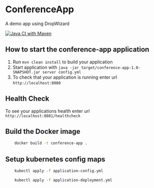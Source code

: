 # ConferenceApp

A demo app using DropWizard

[![Java CI with Maven](https://github.com/sachith89/ConferenceApp/actions/workflows/maven.yml/badge.svg)](https://github.com/sachith89/ConferenceApp/actions/workflows/maven.yml)

How to start the conference-app application
---

1. Run `mvn clean install` to build your application
2. Start application with `java -jar target/conference-app-1.0-SNAPSHOT.jar server config.yml`
3. To check that your application is running enter url `http://localhost:8080`

Health Check
---

To see your applications health enter url `http://localhost:8081/healthcheck`

Build the Docker image
---

```bash
    docker build -t conference-app .
```

Setup kubernetes config maps
---

```bash
    kubectl apply -f application-config.yml
```
```bash
    kubectl apply -f application-deployment.yml
```
